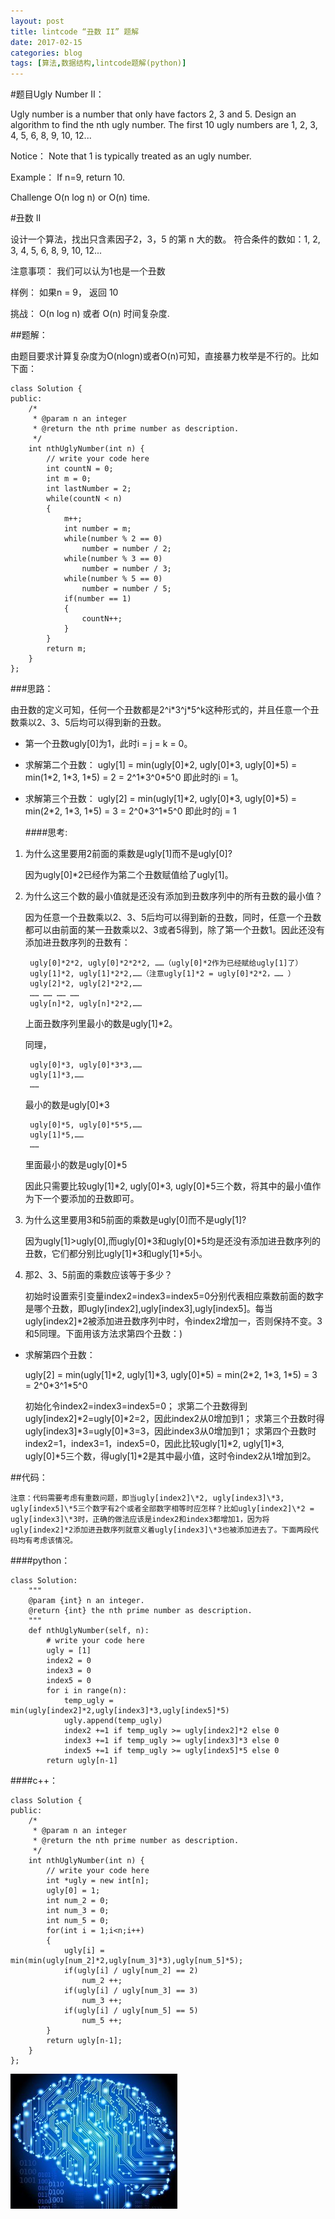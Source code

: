 ```yaml
---
layout: post
title: lintcode “丑数 II” 题解
date: 2017-02-15
categories: blog
tags: [算法,数据结构,lintcode题解(python)]
---
```


#题目Ugly Number II：

Ugly number is a number that only have factors 2, 3 and 5.
Design an algorithm to find the nth ugly number. The first 10 ugly numbers are 1, 2, 3, 4, 5, 6, 8, 9, 10, 12...

Notice：
Note that 1 is typically treated as an ugly number.

Example：
If n=9, return 10.

Challenge 
O(n log n) or O(n) time.


#丑数 II

设计一个算法，找出只含素因子2，3，5 的第 n 大的数。
符合条件的数如：1, 2, 3, 4, 5, 6, 8, 9, 10, 12...

注意事项：
我们可以认为1也是一个丑数

样例：
如果n = 9， 返回 10

挑战：
O(n log n) 或者 O(n) 时间复杂度.

##题解：

由题目要求计算复杂度为O(nlogn)或者O(n)可知，直接暴力枚举是不行的。比如下面：

```c++:
class Solution {  
public:  
    /* 
     * @param n an integer 
     * @return the nth prime number as description. 
     */  
    int nthUglyNumber(int n) {  
        // write your code here  
        int countN = 0;  
        int m = 0;  
        int lastNumber = 2;  
        while(countN < n)  
        {  
            m++;  
            int number = m;  
            while(number % 2 == 0)  
                number = number / 2;  
            while(number % 3 == 0)  
                number = number / 3;  
            while(number % 5 == 0)  
                number = number / 5;  
            if(number == 1)  
            {  
                countN++;  
            }  
        }  
        return m;  
    }  
};
```
###思路：

由丑数的定义可知，任何一个丑数都是2^i\*3^j\*5^k这种形式的，并且任意一个丑数乘以2、3、5后均可以得到新的丑数。

* 第一个丑数ugly[0]为1，此时i = j = k = 0。

* 求解第二个丑数：
ugly[1] = min(ugly[0]\*2, ugly[0]\*3, ugly[0]\*5) = min(1\*2, 1\*3, 1\*5) = 2 = 2^1\*3^0\*5^0
即此时的i = 1。

* 求解第三个丑数：
ugly[2] = min(ugly[1]\*2, ugly[0]\*3, ugly[0]\*5) = min(2\*2, 1\*3, 1\*5) = 3 = 2^0\*3^1\*5^0
即此时的j = 1

    ####思考:

1. 为什么这里要用2前面的乘数是ugly[1]而不是ugly[0]?

    因为ugly[0]\*2已经作为第二个丑数赋值给了ugly[1]。

2. 为什么这三个数的最小值就是还没有添加到丑数序列中的所有丑数的最小值？

    因为任意一个丑数乘以2、3、5后均可以得到新的丑数，同时，任意一个丑数都可以由前面的某一丑数乘以2、3或者5得到，除了第一个丑数1。因此还没有添加进丑数序列的丑数有：

        ugly[0]*2*2, ugly[0]*2*2*2, ……（ugly[0]*2作为已经赋给ugly[1]了）
        ugly[1]*2, ugly[1]*2*2,……（注意ugly[1]*2 = ugly[0]*2*2，…… ）
        ugly[2]*2, ugly[2]*2*2,……
        …… …… …… ……
        ugly[n]*2, ugly[n]*2*2,……

    上面丑数序列里最小的数是ugly[1]*2。

    同理，

        ugly[0]*3, ugly[0]*3*3,……
        ugly[1]*3,……
        ……
    最小的数是ugly[0]*3

        ugly[0]*5, ugly[0]*5*5,……
        ugly[1]*5,……
        ……
    里面最小的数是ugly[0]*5

    因此只需要比较ugly[1]*2, ugly[0]*3, ugly[0]*5三个数，将其中的最小值作为下一个要添加的丑数即可。

3. 为什么这里要用3和5前面的乘数是ugly[0]而不是ugly[1]?
    
    因为ugly[1]>ugly[0],而ugly[0]*3和ugly[0]*5均是还没有添加进丑数序列的丑数，它们都分别比ugly[1]*3和ugly[1]*5小。

4. 那2、3、5前面的乘数应该等于多少？

    初始时设置索引变量index2=index3=index5=0分别代表相应乘数前面的数字是哪个丑数，即ugly[index2],ugly[index3],ugly[index5]。每当ugly[index2]*2被添加进丑数序列中时，令index2增加一，否则保持不变。3和5同理。下面用该方法求第四个丑数：)

* 求解第四个丑数：

    ugly[2] = min(ugly[1]\*2, ugly[1]\*3, ugly[0]\*5) = min(2\*2, 1\*3, 1\*5) = 3 = 2^0\*3^1\*5^0

    初始化令index2=index3=index5=0；
    求第二个丑数得到ugly[index2]\*2=ugly[0]\*2=2，因此index2从0增加到1；
    求第三个丑数时得ugly[index3]\*3=ugly[0]\*3=3，因此index3从0增加到1；
    求第四个丑数时index2=1，index3=1，index5=0，因此比较ugly[1]\*2, ugly[1]\*3, ugly[0]\*5三个数，得ugly[1]\*2是其中最小值，这时令index2从1增加到2。

##代码：

    注意：代码需要考虑有重数问题，即当ugly[index2]\*2, ugly[index3]\*3, ugly[index5]\*5三个数字有2个或者全部数字相等时应怎样？比如ugly[index2]\*2 = ugly[index3]\*3时，正确的做法应该是index2和index3都增加1，因为将ugly[index2]*2添加进丑数序列就意义着ugly[index3]\*3也被添加进去了。下面两段代码均有考虑该情况。

####python：
```
class Solution:
    """
    @param {int} n an integer.
    @return {int} the nth prime number as description.
    """
    def nthUglyNumber(self, n):
        # write your code here
        ugly = [1]
        index2 = 0
        index3 = 0
        index5 = 0
        for i in range(n):
            temp_ugly = min(ugly[index2]*2,ugly[index3]*3,ugly[index5]*5)
            ugly.append(temp_ugly)
            index2 +=1 if temp_ugly >= ugly[index2]*2 else 0
            index3 +=1 if temp_ugly >= ugly[index3]*3 else 0
            index5 +=1 if temp_ugly >= ugly[index5]*5 else 0
        return ugly[n-1]
```

####c++：
```
class Solution {  
public:  
    /* 
     * @param n an integer 
     * @return the nth prime number as description. 
     */  
    int nthUglyNumber(int n) {  
        // write your code here  
        int *ugly = new int[n];  
        ugly[0] = 1;  
        int num_2 = 0;  
        int num_3 = 0;  
        int num_5 = 0;  
        for(int i = 1;i<n;i++)  
        {  
            ugly[i] = min(min(ugly[num_2]*2,ugly[num_3]*3),ugly[num_5]*5);  
            if(ugly[i] / ugly[num_2] == 2)  
                num_2 ++;  
            if(ugly[i] / ugly[num_3] == 3)  
                num_3 ++;  
            if(ugly[i] / ugly[num_5] == 5)  
                num_5 ++;  
        }  
        return ugly[n-1];  
    }  
};
```

![](https://raw.githubusercontent.com/AlbertLZG/AlbertLZG.github.io/master/img/blog_logo.png)











